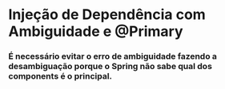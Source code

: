 # Injeção de Dependência com Ambiguidade e @Primary

### É necessário evitar o erro de ambiguidade fazendo a desambiguação porque o Spring não sabe qual dos components é o principal.
### 